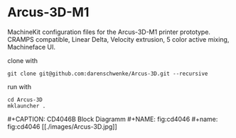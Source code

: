 Arcus-3D-M1
=====
MachineKit configuration files for the Arcus-3D-M1 printer prototype.
CRAMPS compatible, Linear Delta, Velocity extrusion, 5 color active mixing, Machineface UI. 

clone with
```
git clone git@github.com:darenschwenke/Arcus-3D.git --recursive
```

run with
```
cd Arcus-3D
mklauncher .
```
#+CAPTION: CD4046B Block Diagramm
#+NAME:   fig:cd4046
#+name: fig:cd4046
[[./images/Arcus-3D.jpg]]
